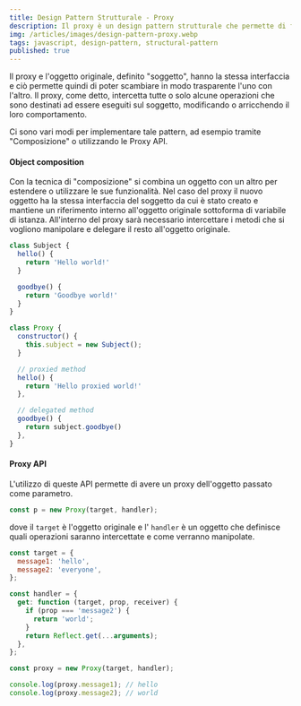 ```yaml
---
title: Design Pattern Strutturale - Proxy
description: Il proxy è un design pattern strutturale che permette di fornire un sostituto al posto di un altro oggetto, fungendo da filtro e offrendo la possibilità di effettuare operazioni prima o dopo che la richiesta arrivi all'oggetto originale.
img: /articles/images/design-pattern-proxy.webp
tags: javascript, design-pattern, structural-pattern
published: true
---
```


Il proxy e l'oggetto originale, definito "soggetto", hanno la stessa interfaccia e ciò permette quindi di poter scambiare in modo trasparente l'uno con l'altro. Il proxy, come detto, intercetta tutte o solo alcune operazioni che sono destinati ad essere eseguiti sul soggetto, modificando o arricchendo il loro comportamento.

Ci sono vari modi per implementare tale pattern, ad esempio tramite "Composizione" o utilizzando le Proxy API.

#### Object composition

Con la tecnica di "composizione" si combina un oggetto con un altro per estendere o utilizzare le sue funzionalità. Nel caso del proxy il nuovo oggetto ha la stessa interfaccia del soggetto da cui è stato creato e mantiene un riferimento interno all'oggetto originale sottoforma di variabile di istanza. All'interno del proxy sarà necessario intercettare i metodi che si vogliono manipolare e delegare il resto all'oggetto originale.

```javascript
class Subject {
  hello() {
    return 'Hello world!'
  }

  goodbye() {
    return 'Goodbye world!'
  }
}

class Proxy {
  constructor() {
    this.subject = new Subject();
  }

  // proxied method
  hello() {
    return 'Hello proxied world!'
  },

  // delegated method
  goodbye() {
    return subject.goodbye()
  },
}
```

#### Proxy API

L'utilizzo di queste API permette di avere un proxy dell'oggetto passato come parametro.

```javascript
const p = new Proxy(target, handler);
```

dove il `target` è l'oggetto originale e l' `handler` è un oggetto che definisce quali operazioni saranno intercettate e come verranno manipolate.

```javascript
const target = {
  message1: 'hello',
  message2: 'everyone',
};

const handler = {
  get: function (target, prop, receiver) {
    if (prop === 'message2') {
      return 'world';
    }
    return Reflect.get(...arguments);
  },
};

const proxy = new Proxy(target, handler);

console.log(proxy.message1); // hello
console.log(proxy.message2); // world
```
